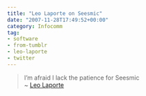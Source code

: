 ```yaml
---
title: "Leo Laporte on Seesmic"
date: "2007-11-28T17:49:52+00:00"
category: Infocomm
tag:
- software
- from-tumblr
- leo-laporte
- twitter
---
```

> I’m afraid I lack the patience for Seesmic  
> ~ [Leo Laporte](http://leoville.com)

